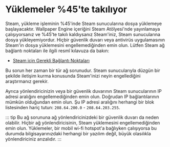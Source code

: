 # Yüklemeler %45'te takılıyor

Steam, yükleme işleminin %45'inde Steam sunucularına dosya yüklemeye başlayacaktır. Wallpaper Engine içeriğini Steam Atölyesi'nde yayınlamaya çalışıyorsanız ve %45'te takılı kaldıysanız Steam'iniz, Steam sunucularına dosya yükleyemiyordur. Hiçbir güvenlik duvarı veya antivirüs uygulamasının Steam'in dosya yüklemesini engellemediğinden emin olun. Lütfen Steam ağ bağlantı noktaları ile ilgili resmî kılavuza da bakın:

* [Steam için Gerekli Bağlantı Noktaları](https://support.steampowered.com/kb_article.php?ref=8571-GLVN-8711)

Bu sorun her zaman bir tür ağ sorunudur. Steam sunucularıyla düzgün bir şekilde iletişim kurma konusunda Steam'inizi neyin engellediğini araştırmanız gerekir.

Ayrıca yönlendiricinizin veya bir güvenlik duvarının Steam sunucularının IP adresi aralığını engellemediğinden emin olun. Doğrudan IP bağlantılarının mümkün olduğundan emin olun. Şu IP adresi aralığını herhangi bir blok listesinden hariç tutun: `208.64.200.0` - `208.64.203.255`.

::: tip
Bu ağ sorununa ağ yönlendiricinizdeki bir güvenlik duvarı da neden olabilir. Hiçbir ağ yönlendiricisinin, Steam yüklemesini engellemediğinden emin olun. Yüklemeler, bir mobil wi-fi hotspot'a bağlıyken çalışıyorsa bu durumda bilgisayarınızdaki herhangi bir yazılım değil, büyük olasılıkla yönlendiriciniz arızalıdır.
:::
